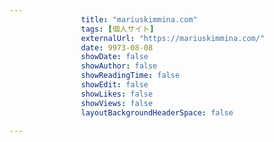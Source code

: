 ---
                title: "mariuskimmina.com"
                tags: [個人サイト]
                externalUrl: "https://mariuskimmina.com/"
                date: 9973-08-08
                showDate: false
                showAuthor: false
                showReadingTime: false
                showEdit: false
                showLikes: false
                showViews: false
                layoutBackgroundHeaderSpace: false
                ---

